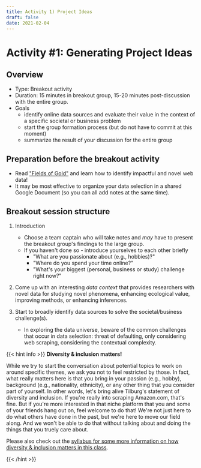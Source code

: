 ```yaml
---
title: Activity 1) Project Ideas
draft: false
date: 2021-02-04
---
```


# Activity #1: Generating Project Ideas

## Overview
- Type: Breakout activity
- Duration: 15 minutes in breakout group, 15-20 minutes post-discussion with the entire group.
- Goals
  - identify online data sources and evaluate their value in the context of a specific societal or business problem
  - start the group formation process (but do not have to commit at this moment)
  - summarize the result of your discussion for the entire group

## Preparation before the breakout activity

- Read ["Fields of Gold"](https://doi.org/10.1177%2F00222429221100750) and learn how to identify impactful and novel web data!
- It may be most effective to organize your data selection in a shared Google Document (so you can all add notes at the same time).

## Breakout session structure

1. Introduction
    - Choose a team captain who will take notes and *may* have to present the breakout group's findings to the large group.
    - If you haven't done so - introduce yourselves to each other briefly
        - "What are you passionate about (e.g., hobbies)?"
        - "Where do you spend your time online?"
        - "What's your biggest (personal, business or study) challenge right now?"

2. Come up with an interesting *data context* that provides researchers with novel data for studying novel phenomena, enhancing ecological value, improving methods, or enhancing inferences.

3. Start to broadly identify data sources to solve the societal/business challenge(s).
    - In exploring the data universe, beware of the common challenges that occur in data selection: threat of defaulting, only considering web scraping, considering the contextual complexity.


{{< hint info >}}
__Diversity & inclusion matters!__

While we try to start the conversation about potential topics to work on around specific themes, we ask you not to feel restricted by those. In fact, what really matters here is that you bring in your passion (e.g., hobby), background (e.g., nationality, ethnicity), or any other thing that you consider part of yourself. In other words, let's bring alive Tilburg's statement of diversity and inclusion. If you're really into scraping Amazon.com, that's fine. But if you're more interested in that niche platform that you and some of your friends hang out on, feel welcome to do that! We're not just here to do what others have done in the past, but we're here to move our field along. And we won't be able to do that without talking about and doing the things that you truely care about.

Please also check out the [syllabus for some more information on how diversity & inclusion matters in this class](/docs/course/).


{{< /hint >}}
